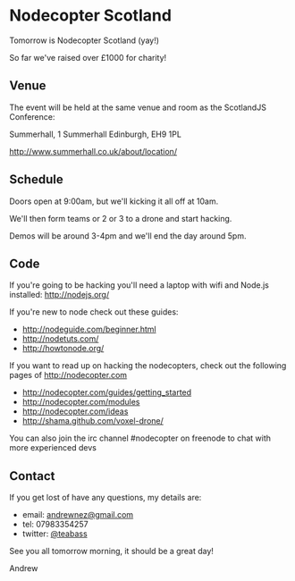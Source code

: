 # Nodecopter Scotland

Tomorrow is Nodecopter Scotland (yay!)

So far we've raised over £1000 for charity!

## Venue

The event will be held at the same venue and room as the ScotlandJS Conference:

Summerhall,
1 Summerhall
Edinburgh,
EH9 1PL

http://www.summerhall.co.uk/about/location/


## Schedule 
Doors open at 9:00am, but we'll kicking it all off at 10am.

We'll then form teams or 2 or 3 to a drone and start hacking.

Demos will be around 3-4pm and we'll end the day around 5pm.

## Code

If you're going to be hacking you'll need a laptop with wifi and Node.js installed: http://nodejs.org/

If you're new to node check out these guides:

* http://nodeguide.com/beginner.html
* http://nodetuts.com/
* http://howtonode.org/

If you want to read up on hacking the nodecopters, check out the following pages of http://nodecopter.com

* http://nodecopter.com/guides/getting_started
* http://nodecopter.com/modules
* http://nodecopter.com/ideas
* http://shama.github.com/voxel-drone/

You can also join the irc channel #nodecopter on freenode to chat with more experienced devs

## Contact

If you get lost of have any questions, my details are:

* email: andrewnez@gmail.com
* tel: 07983354257
* twitter: [@teabass](http://twitter.com/teabass)

See you all tomorrow morning, it should be a great day!

Andrew